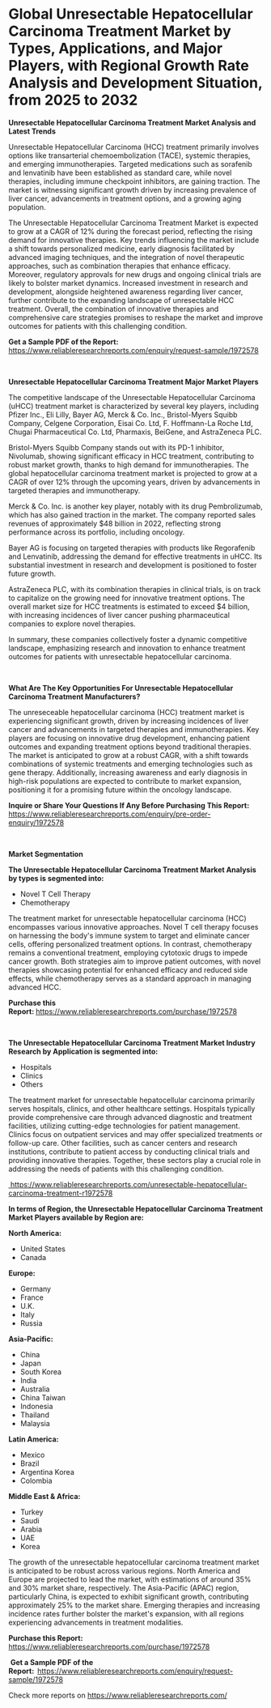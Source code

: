 <p><h1>Global Unresectable Hepatocellular Carcinoma Treatment Market by Types, Applications, and Major Players, with Regional Growth Rate Analysis and Development Situation, from 2025 to 2032</h1></p><p><strong>Unresectable Hepatocellular Carcinoma Treatment Market Analysis and Latest Trends</strong></p>
<p><p>Unresectable Hepatocellular Carcinoma (HCC) treatment primarily involves options like transarterial chemoembolization (TACE), systemic therapies, and emerging immunotherapies. Targeted medications such as sorafenib and lenvatinib have been established as standard care, while novel therapies, including immune checkpoint inhibitors, are gaining traction. The market is witnessing significant growth driven by increasing prevalence of liver cancer, advancements in treatment options, and a growing aging population.</p><p>The Unresectable Hepatocellular Carcinoma Treatment Market is expected to grow at a CAGR of 12% during the forecast period, reflecting the rising demand for innovative therapies. Key trends influencing the market include a shift towards personalized medicine, early diagnosis facilitated by advanced imaging techniques, and the integration of novel therapeutic approaches, such as combination therapies that enhance efficacy. Moreover, regulatory approvals for new drugs and ongoing clinical trials are likely to bolster market dynamics. Increased investment in research and development, alongside heightened awareness regarding liver cancer, further contribute to the expanding landscape of unresectable HCC treatment. Overall, the combination of innovative therapies and comprehensive care strategies promises to reshape the market and improve outcomes for patients with this challenging condition.</p></p>
<p><strong>Get a Sample PDF of the Report:&nbsp;</strong> <a href="https://www.reliableresearchreports.com/enquiry/request-sample/1972578?utm_campaign=2530&utm_medium=2&utm_source=Github&utm_content=ia&utm_term=03032025&utm_id=unresectable-hepatocellular-carcinoma-treatment">https://www.reliableresearchreports.com/enquiry/request-sample/1972578</a></p>
<p>&nbsp;</p>
<p><strong>Unresectable Hepatocellular Carcinoma Treatment Major Market Players</strong></p>
<p><p>The competitive landscape of the Unresectable Hepatocellular Carcinoma (uHCC) treatment market is characterized by several key players, including Pfizer Inc., Eli Lilly, Bayer AG, Merck & Co. Inc., Bristol-Myers Squibb Company, Celgene Corporation, Eisai Co. Ltd, F. Hoffmann-La Roche Ltd, Chugai Pharmaceutical Co. Ltd, Pharmaxis, BeiGene, and AstraZeneca PLC. </p><p>Bristol-Myers Squibb Company stands out with its PD-1 inhibitor, Nivolumab, showing significant efficacy in HCC treatment, contributing to robust market growth, thanks to high demand for immunotherapies. The global hepatocellular carcinoma treatment market is projected to grow at a CAGR of over 12% through the upcoming years, driven by advancements in targeted therapies and immunotherapy.</p><p>Merck & Co. Inc. is another key player, notably with its drug Pembrolizumab, which has also gained traction in the market. The company reported sales revenues of approximately $48 billion in 2022, reflecting strong performance across its portfolio, including oncology. </p><p>Bayer AG is focusing on targeted therapies with products like Regorafenib and Lenvatinib, addressing the demand for effective treatments in uHCC. Its substantial investment in research and development is positioned to foster future growth.</p><p>AstraZeneca PLC, with its combination therapies in clinical trials, is on track to capitalize on the growing need for innovative treatment options. The overall market size for HCC treatments is estimated to exceed $4 billion, with increasing incidences of liver cancer pushing pharmaceutical companies to explore novel therapies.</p><p>In summary, these companies collectively foster a dynamic competitive landscape, emphasizing research and innovation to enhance treatment outcomes for patients with unresectable hepatocellular carcinoma.</p></p>
<p>&nbsp;</p>
<p><strong>What Are The Key Opportunities For Unresectable Hepatocellular Carcinoma Treatment Manufacturers?</strong></p>
<p><p>The unreseceable hepatocellular carcinoma (HCC) treatment market is experiencing significant growth, driven by increasing incidences of liver cancer and advancements in targeted therapies and immunotherapies. Key players are focusing on innovative drug development, enhancing patient outcomes and expanding treatment options beyond traditional therapies. The market is anticipated to grow at a robust CAGR, with a shift towards combinations of systemic treatments and emerging technologies such as gene therapy. Additionally, increasing awareness and early diagnosis in high-risk populations are expected to contribute to market expansion, positioning it for a promising future within the oncology landscape.</p></p>
<p><strong>Inquire or Share Your Questions If Any Before Purchasing This Report:</strong> <a href="https://www.reliableresearchreports.com/enquiry/pre-order-enquiry/1972578?utm_campaign=2530&utm_medium=2&utm_source=Github&utm_content=ia&utm_term=03032025&utm_id=unresectable-hepatocellular-carcinoma-treatment">https://www.reliableresearchreports.com/enquiry/pre-order-enquiry/1972578</a></p>
<p>&nbsp;</p>
<p><strong>Market Segmentation</strong></p>
<p><strong>The Unresectable Hepatocellular Carcinoma Treatment Market Analysis by types is segmented into:</strong></p>
<p><ul><li>Novel T Cell Therapy</li><li>Chemotherapy</li></ul></p>
<p><p>The treatment market for unresectable hepatocellular carcinoma (HCC) encompasses various innovative approaches. Novel T cell therapy focuses on harnessing the body's immune system to target and eliminate cancer cells, offering personalized treatment options. In contrast, chemotherapy remains a conventional treatment, employing cytotoxic drugs to impede cancer growth. Both strategies aim to improve patient outcomes, with novel therapies showcasing potential for enhanced efficacy and reduced side effects, while chemotherapy serves as a standard approach in managing advanced HCC.</p></p>
<p><strong>Purchase this Report:&nbsp;</strong><a href="https://www.reliableresearchreports.com/purchase/1972578?utm_campaign=2530&utm_medium=2&utm_source=Github&utm_content=ia&utm_term=03032025&utm_id=unresectable-hepatocellular-carcinoma-treatment">https://www.reliableresearchreports.com/purchase/1972578</a></p>
<p>&nbsp;</p>
<p><strong>The Unresectable Hepatocellular Carcinoma Treatment Market Industry Research by Application is segmented into:</strong></p>
<p><ul><li>Hospitals</li><li>Clinics</li><li>Others</li></ul></p>
<p><p>The treatment market for unresectable hepatocellular carcinoma primarily serves hospitals, clinics, and other healthcare settings. Hospitals typically provide comprehensive care through advanced diagnostic and treatment facilities, utilizing cutting-edge technologies for patient management. Clinics focus on outpatient services and may offer specialized treatments or follow-up care. Other facilities, such as cancer centers and research institutions, contribute to patient access by conducting clinical trials and providing innovative therapies. Together, these sectors play a crucial role in addressing the needs of patients with this challenging condition.</p></p>
<p><a href="https://www.reliableresearchreports.com/unresectable-hepatocellular-carcinoma-treatment-r1972578?utm_campaign=2530&utm_medium=2&utm_source=Github&utm_content=ia&utm_term=03032025&utm_id=unresectable-hepatocellular-carcinoma-treatment">&nbsp;https://www.reliableresearchreports.com/unresectable-hepatocellular-carcinoma-treatment-r1972578</a></p>
<p><strong>In terms of Region, the Unresectable Hepatocellular Carcinoma Treatment Market Players available by Region are:</strong></p>
<p>
    <p> <strong> North America: </strong>
        <ul>
            <li>United States</li>
            <li>Canada</li>
        </ul>
        </p> 
    <p> <strong> Europe: </strong>
        <ul>
            <li>Germany</li>
            <li>France</li>
            <li>U.K.</li>
            <li>Italy</li>
            <li>Russia</li>
        </ul>
        </p> 
    <p> <strong> Asia-Pacific: </strong>
        <ul>
            <li>China</li>
            <li>Japan</li>
            <li>South Korea</li>
            <li>India</li>
            <li>Australia</li>
            <li>China Taiwan</li>
            <li>Indonesia</li>
            <li>Thailand</li>
            <li>Malaysia</li>
        </ul>
        </p> 
    <p> <strong> Latin America: </strong>
        <ul>
            <li>Mexico</li>
            <li>Brazil</li>
            <li>Argentina Korea</li>
            <li>Colombia</li>
        </ul>
        </p> 
    <p> <strong> Middle East & Africa: </strong>
        <ul>
            <li>Turkey</li>
            <li>Saudi</li>
            <li>Arabia</li>
            <li>UAE</li>
            <li>Korea</li>
        </ul>
    </p>
    </p>
<p><p>The growth of the unresectable hepatocellular carcinoma treatment market is anticipated to be robust across various regions. North America and Europe are projected to lead the market, with estimations of around 35% and 30% market share, respectively. The Asia-Pacific (APAC) region, particularly China, is expected to exhibit significant growth, contributing approximately 25% to the market share. Emerging therapies and increasing incidence rates further bolster the market's expansion, with all regions experiencing advancements in treatment modalities.</p></p>
<p><strong>Purchase this Report: </strong><a href="https://www.reliableresearchreports.com/purchase/1972578?utm_campaign=2530&utm_medium=2&utm_source=Github&utm_content=ia&utm_term=03032025&utm_id=unresectable-hepatocellular-carcinoma-treatment">https://www.reliableresearchreports.com/purchase/1972578</a></p>
<p>&nbsp;<strong>Get a Sample PDF of the Report:&nbsp;&nbsp;</strong><a href="https://www.reliableresearchreports.com/enquiry/request-sample/1972578?utm_campaign=2530&utm_medium=2&utm_source=Github&utm_content=ia&utm_term=03032025&utm_id=unresectable-hepatocellular-carcinoma-treatment">https://www.reliableresearchreports.com/enquiry/request-sample/1972578</a></p>
<p><strong></strong></p>
<p>Check more reports on <a href="https://www.reliableresearchreports.com/?utm_campaign=2530&utm_medium=2&utm_source=Github&utm_content=ia&utm_term=03032025&utm_id=unresectable-hepatocellular-carcinoma-treatment">https://www.reliableresearchreports.com/</a></p>